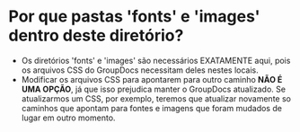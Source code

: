 # Por que pastas 'fonts' e 'images' dentro deste diretório?

* Os diretórios 'fonts' e 'images' são necessários EXATAMENTE aqui, pois os arquivos CSS do GroupDocs necessitam deles nestes locais.
* Modificar os arquivos CSS para apontarem para outro caminho **NÃO É UMA OPÇÃO**, já que isso prejudica manter o GroupDocs atualizado. Se atualizarmos um CSS, por exemplo, teremos que atualizar novamente so caminhos que apontam para fontes e imagens que foram mudados de lugar em outro momento.